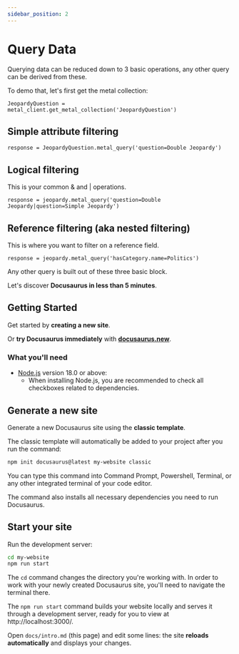 ```yaml
---
sidebar_position: 2
---
```


# Query Data

Querying data can be reduced down to 3 basic operations, any other query can be derived from these.

To demo that, let's first get the metal collection:

```
JeopardyQuestion = metal_client.get_metal_collection('JeopardyQuestion')
```

## Simple attribute filtering

```
response = JeopardyQuestion.metal_query('question=Double Jeopardy')
```

## Logical filtering

This is your common & and | operations.

```
response = jeopardy.metal_query('question=Double Jeopardy|question=Simple Jeopardy')
```

## Reference filtering (aka nested filtering)

This is where you want to filter on a reference field.

```
response = jeopardy.metal_query('hasCategory.name=Politics')
```

Any other query is built out of these three basic block.




Let's discover **Docusaurus in less than 5 minutes**.

## Getting Started

Get started by **creating a new site**.

Or **try Docusaurus immediately** with **[docusaurus.new](https://docusaurus.new)**.

### What you'll need

- [Node.js](https://nodejs.org/en/download/) version 18.0 or above:
  - When installing Node.js, you are recommended to check all checkboxes related to dependencies.

## Generate a new site

Generate a new Docusaurus site using the **classic template**.

The classic template will automatically be added to your project after you run the command:

```bash
npm init docusaurus@latest my-website classic
```

You can type this command into Command Prompt, Powershell, Terminal, or any other integrated terminal of your code editor.

The command also installs all necessary dependencies you need to run Docusaurus.

## Start your site

Run the development server:

```bash
cd my-website
npm run start
```

The `cd` command changes the directory you're working with. In order to work with your newly created Docusaurus site, you'll need to navigate the terminal there.

The `npm run start` command builds your website locally and serves it through a development server, ready for you to view at http://localhost:3000/.

Open `docs/intro.md` (this page) and edit some lines: the site **reloads automatically** and displays your changes.
